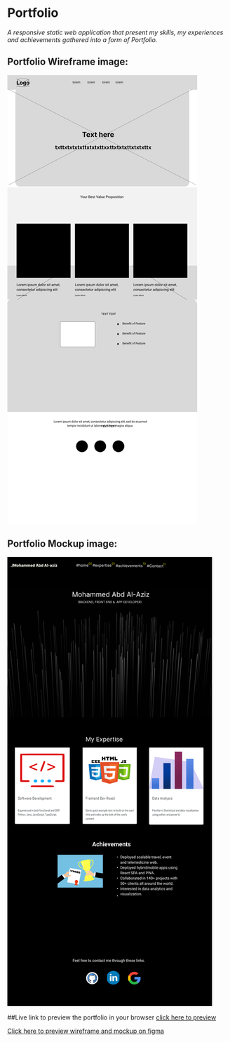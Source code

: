 # Portfolio
_A responsive static web application that present my skills, my experiences and achievements gathered into a form of Portfolio._
## Portfolio Wireframe image:

![Wireframe image](./images/Frame%202.png "Wireframe image ")

## Portfolio Mockup image:

![Mockup image](./images/Frame%209.png "Mockup image")

##Live link to preview the portfolio in your browser
[click here to preview](https://mohammedboreny.github.io/Portfolio/ "Thank you")

[Click here to preview wireframe and mockup on figma](https://www.figma.com/file/dH0ZIL6m7fB7C8Nmpd3Joa/Portifolio?node-id=0%3A1)